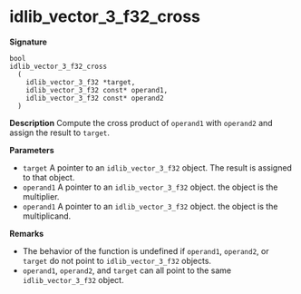 # idlib_vector_3_f32_cross

**Signature**
```
bool
idlib_vector_3_f32_cross
  (
    idlib_vector_3_f32 *target,
    idlib_vector_3_f32 const* operand1,
    idlib_vector_3_f32 const* operand2
  )
```

**Description**
Compute the cross product of `operand1` with `operand2` and assign the result to `target`.

**Parameters**
- `target` A pointer to an `idlib_vector_3_f32` object. The result is assigned to that object.
- `operand1` A pointer to an `idlib_vector_3_f32` object. the object is the multiplier.
- `operand1` A pointer to an `idlib_vector_3_f32` object. the object is the multiplicand.

**Remarks**
- The behavior of the function is undefined if `operand1`, `operand2`, or `target` do not point to `idlib_vector_3_f32` objects.
- `operand1`, `operand2`, and `target` can all point to the same `idlib_vector_3_f32` object.
